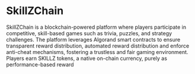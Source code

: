# SkillZChain


SkillZChain is a blockchain-powered platform where players participate in competitive, skill-based games such as trivia, puzzles, and strategy challenges. The platform leverages Algorand smart contracts to ensure transparent reward distribution, automated reward distribution and enforce anti-cheat mechanisms, fostering a trustless and fair gaming environment. Players earn SKILLZ tokens, a native on-chain currency, purely as performance-based reward
